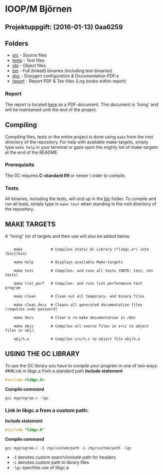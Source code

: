 # IOOP/M Björnen

## Projektuppgift: (2016-01-13) 0aa6259

## Folders
* [src](src) 	   - Source files
* [tests](tests)   - Test files
* [obj](obj) 	   - Object files
* [bin](bin) 	   - Full (linked) binaries (including test-binaries)
* [doc](doc) 	   - Doxygen configuration & Documentation PDF:s
* [report](report) - Report PDF & Tex-files (Log books within report)

### Report
The report is located [here](report) as a PDF-document. This document is 'living' and
will be maintained until the end of the project.

## Compiling
Compiling files, tests or the entire project is done using `make` from the root
directory of the repository. For help with available make-targets, simply type
`make help` in your terminal or gaze upon the mighty list of make-targets at the
end of the README.

### Prerequisits
The GC requires **C-standard 99** or newer i order to compile.

### Tests
All binaries, including the tests, will end up in the [bin](/bin) folder. To
compile and run all tests, simply type in `make test` when standing in the
root directory of the repository.

## MAKE TARGETS
A "living" list of targets and their use will also be added below.
``` make

    make             # Compiles static GC Library (*libgc.a*) into [bin](bin)

    make help        # Displays available Make-targets

    make test        # Compiles- and runs all tests (NOTE: test, not tests)

    make list_perf   # Compiles- and runs list performance test program

    make clean       # Clean out all temporary- and binary files

    make clean_docs  # Cleans all generated documentation files (requires sudo password)

    make docs        # Clear & re-make documentation in /doc
	
    make objs        # Compiles all source files in src/ to object files in obj/.

    obj/%.o          # Compiles src/%.c to object file obj/%.o
```

## USING THE GC LIBRARY
To use the GC library you have to compile your program in one of two ways:
###Link in libgc.a from a standard path
**Include statement**
``` c
#include <libgc.h>
```
**Compile command**
```
gcc myprogram.c -lgc
```
### Link in libgc.a from a custom path:
**Include statement**
``` c
#include "libgc.h"
```
**Compile command**
```
gcc myprogram.c -I /my/custom/path -L /my/custom/path -lgc
```
* `-I` denotes custom search/include path for headers
* `-L` denotes custom path to library files
* `-lgc` specifies use of libgc.a

